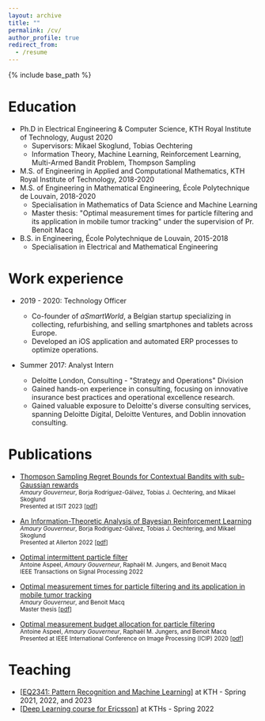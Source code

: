 ```yaml
---
layout: archive
title: ""
permalink: /cv/
author_profile: true
redirect_from:
  - /resume
---
```


{% include base_path %}

Education
======
* Ph.D in Electrical Engineering & Computer Science, KTH Royal Institute of Technology, August 2020
  * Supervisors: Mikael Skoglund, Tobias Oechtering
  * Information Theory, Machine Learning, Reinforcement Learning, Multi-Armed Bandit Problem, Thompson Sampling
* M.S. of Engineering in Applied and Computational Mathematics, KTH Royal Institute of Technology, 2018-2020
* M.S. of Engineering in Mathematical Engineering, École Polytechnique de Louvain, 2018-2020
  * Specialisation in Mathematics of Data Science and Machine Learning
  * Master thesis: "Optimal measurement times for particle filtering
and its application in mobile tumor tracking" under the supervision of Pr. Benoit Macq
* B.S. in Engineering, École Polytechnique de Louvain, 2015-2018
  * Specialisation in Electrical and Mathematical Engineering

Work experience
======
* 2019 - 2020: Technology Officer
  * Co-founder of *aSmartWorld*, a Belgian startup specializing in collecting, refurbishing, and selling smartphones and tablets across Europe.
  * Developed an iOS application and automated ERP processes to optimize operations.

* Summer 2017: Analyst Intern
  * Deloitte London, Consulting - "Strategy and Operations" Division
  * Gained hands-on experience in consulting, focusing on innovative insurance best practices and operational excellence research.
  * Gained valuable exposure to Deloitte's diverse consulting services, spanning Deloitte Digital, Deloitte Ventures, and Doblin innovation consulting.


Publications
======
<!--  <ul>{% for post in site.publications %}
    {% include archive-single-cv.html %}
  {% endfor %}</ul> -->


- [Thompson Sampling Regret Bounds for Contextual Bandits with sub-Gaussian rewards](https://arxiv.org/abs/2304.13593)
  <br /><small> *Amaury Gouverneur*, Borja Rodríguez-Gálvez, Tobias J. Oechtering, and Mikael Skoglund</small>
  <br /><small>Presented at ISIT 2023 [<a href="https://arxiv.org/pdf/2304.13593.pdf">pdf</a>] </small>

- [An Information-Theoretic Analysis of Bayesian Reinforcement Learning](https://arxiv.org/abs/2207.08735)
  <br /><small> *Amaury Gouverneur*, Borja Rodríguez-Gálvez, Tobias J. Oechtering, and Mikael Skoglund</small>
  <br /><small>Presented at Allerton 2022 [<a href="https://arxiv.org/pdf/2207.08735.pdf">pdf</a>] </small>

- [Optimal intermittent particle filter](https://ieeexplore.ieee.org/abstract/document/9794909)
<br /><small> Antoine Aspeel, *Amaury Gouverneur*, Raphaël M. Jungers, and Benoit Macq</small>
<br /><small>IEEE Transactions on Signal Processing 2022 </small>

- [Optimal measurement times for particle filtering and its application in mobile tumor tracking](https://dial.uclouvain.be/downloader/downloader.php?pid=thesis%3A25377&datastream=PDF_01&cover=cover-mem)
<br /><small> *Amaury Gouverneur*, and Benoit Macq</small>
<br /><small>Master thesis [<a href="https://dial.uclouvain.be/downloader/downloader.php?pid=thesis%3A25377&datastream=PDF_01&cover=cover-mem">pdf</a>] </small>

- [Optimal measurement budget allocation for particle filtering](https://ieeexplore.ieee.org/abstract/document/9190702)
<br /><small> Antoine Aspeel, *Amaury Gouverneur*, Raphaël M. Jungers, and Benoit Macq</small>
<br /><small>Presented at IEEE International Conference on Image Processing (ICIP) 2020 [<a href="https://arxiv.org/pdf/2005.08557">pdf</a>] </small>

Teaching
======
- [<a href="https://www.kth.se/student/kurser/kurs/EQ2341?l=en">EQ2341: Pattern Recognition and Machine Learning</a>] at KTH - Spring 2021, 2022, and 2023
- [<a href="https://www.kth.se/en/om/nyheter/centrala-nyheter/samarbete-bakom-unik-spetsutbildning-inom-ai-1.1033451">Deep Learning course for Ericsson</a>] at KTHs - Spring 2022  
  
